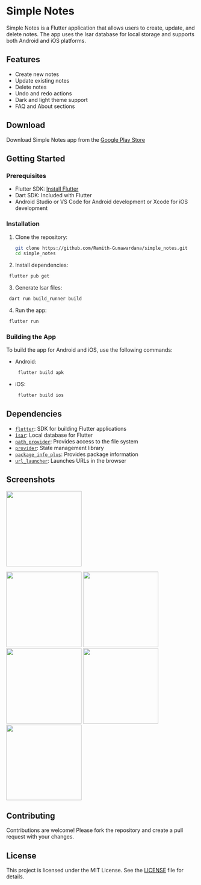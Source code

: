 # Simple Notes

Simple Notes is a Flutter application that allows users to create, update, and delete notes. The app uses the Isar database for local storage and supports both Android and iOS platforms.

## Features

- Create new notes
- Update existing notes
- Delete notes
- Undo and redo actions
- Dark and light theme support
- FAQ and About sections

## Download

Download Simple Notes app from the [Google Play Store](https://play.google.com/store/apps/details?id=github.io.ramith_gunawardana.simple_notes)

## Getting Started

### Prerequisites

- Flutter SDK: [Install Flutter](https://flutter.dev/docs/get-started/install)
- Dart SDK: Included with Flutter
- Android Studio or VS Code for Android development or Xcode for iOS development

### Installation

1. Clone the repository:
   ```sh
   git clone https://github.com/Ramith-Gunawardana/simple_notes.git
   cd simple_notes
   ```
2. Install dependencies:
  ```sh
   flutter pub get
   ```
3. Generate Isar files:
  ```sh
   dart run build_runner build
   ```
4. Run the app:
  ```sh
   flutter run
   ```

### Building the App

To build the app for Android and iOS, use the following commands:
 - Android:
   ```sh
    flutter build apk
    ```
 - iOS:
   ```sh
    flutter build ios
    ```
   
## Dependencies

- [`flutter`](https://flutter.dev/): SDK for building Flutter applications
- [`isar`](https://pub.dev/packages/isar): Local database for Flutter
- [`path_provider`](https://pub.dev/packages/path_provider): Provides access to the file system
- [`provider`](https://pub.dev/packages/provider): State management library
- [`package_info_plus`](https://pub.dev/packages/package_info_plus): Provides package information
- [`url_launcher`](https://pub.dev/packages/url_launcher): Launches URLs in the browser

## Screenshots

<img src="assets/icon.png" height="200">
<p>
<img src="assets/note.jpg" width="200">
<img src="assets/home.jpg" width="200">
<img src="assets/new note.jpg" width="200">
<img src="assets/delete note.jpg" width="200">
<img src="assets/light mode'.jpg" width="200">
</p>

## Contributing

Contributions are welcome! Please fork the repository and create a pull request with your changes.

## License

This project is licensed under the MIT License. See the [LICENSE](LICENSE) file for details.
